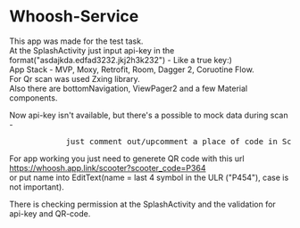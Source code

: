 # Whoosh-Service

This app was made for the test task.</br>
At the SplashActivity just input api-key in the format("asdajkda.edfad3232.jkj2h3k232") - Like a true key:) </br>
App Stack - MVP, Moxy, Retrofit, Room, Dagger 2, Coruotine Flow.</br>
For Qr scan was used Zxing library. </br>
Also there are bottomNavigation, ViewPager2 and a few Material components. </br>

Now api-key isn't available, but there's a possible to mock data during scan - </br>
<pre>            just comment out/upcomment a place of code in ScannerPresenter</br></pre>
For app working you just need to generete QR code with this url https://whoosh.app.link/scooter?scooter_code=P364 </br>
or put name into EditText(name = last 4 symbol in the ULR ("P454"), case is not important).</br>

There is checking permission at the SplashActivity and the validation for api-key and QR-code.</br>
